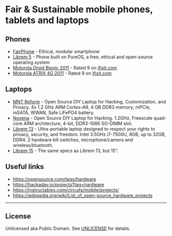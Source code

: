 # Fair & Sustainable mobile phones, tablets and laptops

## Phones

* [FairPhone](https://fairphone.com/) - Ethical, modular smartphone
* [Librem 5](https://puri.sm/products/librem-5/) - Phone built on PureOS, a free, ethical and open-source operating system
* [Motorola Droid Bionic 2011](https://gsmarena.com/motorola_droid_bionic_xt875-3710.php) - Rated 9 on [ifixit.com](https://ifixit.com/smartphone-repairability?sort=score)
* [Motorola ATRIX 4G 2011](https://gsmarena.com/motorola_atrix_4g-3708.php) - Rated 9 on [ifixit.com](https://ifixit.com/smartphone-repairability?sort=score)


## Laptops

* [MNT Reform](https://crowdsupply.com/mnt/reform) - Open Source DIY Laptop for Hacking, Customization, and Privacy. 4x 1.2 GHz ARM Cortex-A9, 4 GB DDR3 memory, mPCIe, mSATA, WWAN, Safe LiFePO4 battery.
* [Novena](https://crowdsupply.com/sutajio-kosagi/novena) - Open Source DIY Laptop for Hacking. 1.2GHz, Freescale quad-core ARM architecture, 4-bit, DDR3-1066 SO-DIMM slot.
* [Librem 13](https://puri.sm/products/librem-13/) - Ultra-portable laptop designed to respect your rights to privacy, security, and freedom. Intel 3.5GHz i7-7500U, 8GB, up to 32GB, DDR4. 2 hardware kill switches, microphone/camera and wireless/bluetooth.
* [Librem 15](https://puri.sm/products/librem-15/) - The same specs as Librem 13, but 15".


## Useful links

* https://opensource.com/tags/hardware
* https://hackaday.io/projects?tag=hardware
* https://instructables.com/circuits/mobile/projects/
* https://wikipedia.org/wiki/List_of_open-source_hardware_projects
​

-----

## License

Unlicensed aka Public Domain. See [UNLICENSE](/LICENSE) for details.
